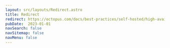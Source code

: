 ```yaml
---
layout: src/layouts/Redirect.astro
title: Redirect
redirect: https://octopus.com/docs/best-practices/self-hosted/high-availability
pubDate:  2023-01-01
navSearch: false
navSitemap: false
navMenu: false
---
```

